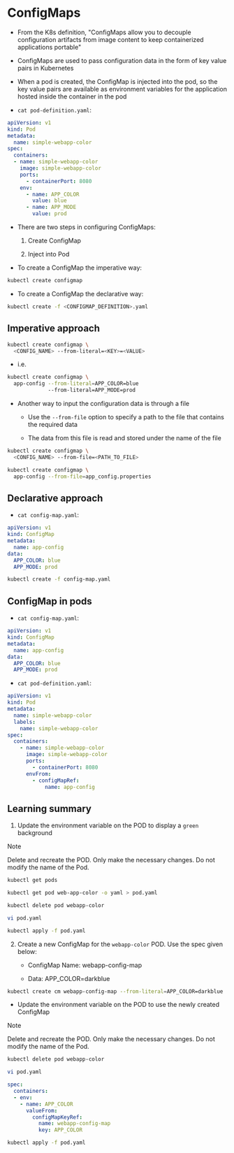 # ConfigMaps

* From the K8s definition, "ConfigMaps allow you to decouple configuration artifacts from image content to keep containerized applications portable"

* ConfigMaps are used to pass configuration data in the form of key value pairs in Kubernetes

* When a pod is created, the ConfigMap is injected into the pod, so the key value pairs are available as environment variables for the application hosted inside the container in the pod

* `cat pod-definition.yaml`:

```yaml
apiVersion: v1
kind: Pod
metadata:
  name: simple-webapp-color
spec:
  containers:
  - name: simple-webapp-color
    image: simple-webapp-color
    ports:
      - containerPort: 8080
    env:
      - name: APP_COLOR
        value: blue
      - name: APP_MODE
        value: prod
```

* There are two steps in configuring ConfigMaps:

  1. Create ConfigMap

  2. Inject into Pod

* To create a ConfigMap the imperative way:

```zsh
kubectl create configmap
```

* To create a ConfigMap the declarative way:

```zsh
kubectl create -f <CONFIGMAP_DEFINITION>.yaml
```

## Imperative approach

```zsh
kubectl create configmap \
  <CONFIG_NAME> --from-literal=<KEY>=<VALUE>
```

* i.e.

```zsh
kubectl create configmap \
  app-config --from-literal=APP_COLOR=blue
             --from-literal=APP_MODE=prod
```

* Another way to input the configuration data is through a file

  * Use the `--from-file` option to specify a path to the file that contains the required data

  * The data from this file is read and stored under the name of the file

```zsh
kubectl create configmap \
  <CONFIG_NAME> --from-file=<PATH_TO_FILE>
```

```zsh
kubectl create configmap \
  app-config --from-file=app_config.properties
```

## Declarative approach

* `cat config-map.yaml`:

```yaml
apiVersion: v1
kind: ConfigMap
metadata:
  name: app-config
data:
  APP_COLOR: blue
  APP_MODE: prod
```

```zsh
kubectl create -f config-map.yaml 
```

## ConfigMap in pods

* `cat config-map.yaml`:

```yaml
apiVersion: v1
kind: ConfigMap
metadata:
  name: app-config
data:
  APP_COLOR: blue
  APP_MODE: prod
```

* `cat pod-definition.yaml`:

```yaml
apiVersion: v1
kind: Pod
metadata:
  name: simple-webapp-color
  labels:
    name: simple-webapp-color
spec:
  containers:
    - name: simple-webapp-color
      image: simple-webapp-color
      ports:
        - containerPort: 8080
      envFrom:
        - configMapRef:
            name: app-config
```

## Learning summary

1. Update the environment variable on the POD to display a `green` background

> [!NOTE]
> 
> Delete and recreate the POD. Only make the necessary changes. Do not modify the name of the Pod.

```zsh
kubectl get pods

kubectl get pod web-app-color -o yaml > pod.yaml

kubectl delete pod webapp-color

vi pod.yaml

kubectl apply -f pod.yaml
```

2. Create a new ConfigMap for the `webapp-color` POD. Use the spec given below:

   * ConfigMap Name: webapp-config-map

   * Data: APP_COLOR=darkblue

```zsh
kubectl create cm webapp-config-map --from-literal=APP_COLOR=darkblue
```

* Update the environment variable on the POD to use the newly created ConfigMap

> [!NOTE]
> 
> Delete and recreate the POD. Only make the necessary changes. Do not modify the name of the Pod.

```zsh
kubectl delete pod webapp-color

vi pod.yaml
```

```yaml
spec:
  containers:
  - env:
    - name: APP_COLOR
      valueFrom:
        configMapKeyRef:
          name: webapp-config-map
          key: APP_COLOR
```

```zsh
kubectl apply -f pod.yaml
```
